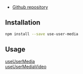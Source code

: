 - [Github repository](https://github.com/yoyota/use-user-media)

## Installation

```bash
npm install --save use-user-media
```

## Usage

[useUserMedia](/#/useUserMedia)  
[useUserMediaVideo](/#/useUserMediaVideo)